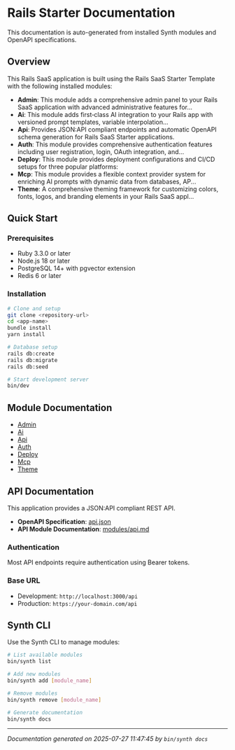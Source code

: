 # Rails Starter Documentation

This documentation is auto-generated from installed Synth modules and OpenAPI specifications.

## Overview

This Rails SaaS application is built using the Rails SaaS Starter Template with the following installed modules:

- **Admin**: This module adds a comprehensive admin panel to your Rails SaaS application with advanced administrative features for...
- **Ai**: This module adds first‑class AI integration to your Rails app with versioned prompt templates, variable interpolation...
- **Api**: Provides JSON:API compliant endpoints and automatic OpenAPI schema generation for Rails SaaS Starter applications.
- **Auth**: This module provides comprehensive authentication features including user registration, login, OAuth integration, and...
- **Deploy**: This module provides deployment configurations and CI/CD setups for three popular platforms:
- **Mcp**: This module provides a flexible context provider system for enriching AI prompts with dynamic data from databases, AP...
- **Theme**: A comprehensive theming framework for customizing colors, fonts, logos, and branding elements in your Rails SaaS appl...

## Quick Start

### Prerequisites

- Ruby 3.3.0 or later
- Node.js 18 or later
- PostgreSQL 14+ with pgvector extension
- Redis 6 or later

### Installation

```bash
# Clone and setup
git clone <repository-url>
cd <app-name>
bundle install
yarn install

# Database setup
rails db:create
rails db:migrate
rails db:seed

# Start development server
bin/dev
```

## Module Documentation

- [Admin](modules/admin.md)
- [Ai](modules/ai.md)
- [Api](modules/api.md)
- [Auth](modules/auth.md)
- [Deploy](modules/deploy.md)
- [Mcp](modules/mcp.md)
- [Theme](modules/theme.md)

## API Documentation

This application provides a JSON:API compliant REST API. 

- **OpenAPI Specification**: [api.json](api.json)
- **API Module Documentation**: [modules/api.md](modules/api.md)

### Authentication

Most API endpoints require authentication using Bearer tokens.

### Base URL

- Development: `http://localhost:3000/api`
- Production: `https://your-domain.com/api`


## Synth CLI

Use the Synth CLI to manage modules:

```bash
# List available modules
bin/synth list

# Add new modules
bin/synth add [module_name]

# Remove modules
bin/synth remove [module_name]

# Generate documentation
bin/synth docs
```

---

*Documentation generated on 2025-07-27 11:47:45 by `bin/synth docs`*
